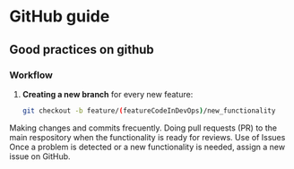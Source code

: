 # GitHub guide

## Good practices on github

### Workflow

1. **Creating a new branch** for every new feature:
    ```bash
    git checkout -b feature/(featureCodeInDevOps)/new_functionality

Making changes and commits frecuently.
Doing pull requests (PR) to the main respository when the functionality is ready for reviews.
Use of Issues
Once a problem is detected or a new functionality is needed, assign a new issue on GitHub.